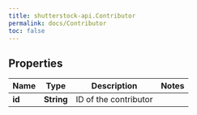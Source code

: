 ```yaml
---
title: shutterstock-api.Contributor
permalink: docs/Contributor
toc: false
---
```




## Properties

Name | Type | Description | Notes
------------ | ------------- | ------------- | -------------
**id** | **String** | ID of the contributor | 


